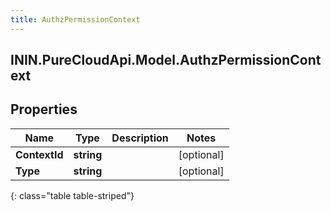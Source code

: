 ```yaml
---
title: AuthzPermissionContext
---
```

## ININ.PureCloudApi.Model.AuthzPermissionContext

## Properties

|Name | Type | Description | Notes|
|------------ | ------------- | ------------- | -------------|
| **ContextId** | **string** |  | [optional] |
| **Type** | **string** |  | [optional] |
{: class="table table-striped"}


